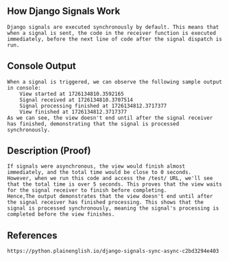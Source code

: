 ## How Django Signals Work
    Django signals are executed synchronously by default. This means that when a signal is sent, the code in the receiver function is executed immediately, before the next line of code after the signal dispatch is run.

## Console Output
    When a signal is triggered, we can observe the following sample output in console:
        View started at 1726134810.3592165
        Signal received at 1726134810.3707514
        Signal processing finished at 1726134812.3717377
        View finished at 1726134812.3717377
    As we can see, the view doesn't end until after the signal receiver has finished, demonstrating that the signal is processed synchronously.

## Description (Proof)
    If signals were asynchronous, the view would finish almost immediately, and the total time would be close to 0 seconds.
    However, when we run this code and access the /test/ URL, we'll see that the total time is over 5 seconds. This proves that the view waits for the signal receiver to finish before completing.
    Hence,The output demonstrates that the view doesn't end until after the signal receiver has finished processing. This shows that the signal is processed synchronously, meaning the signal's processing is completed before the view finishes.

## References
    https://python.plainenglish.io/django-signals-sync-async-c2bd3294e403

